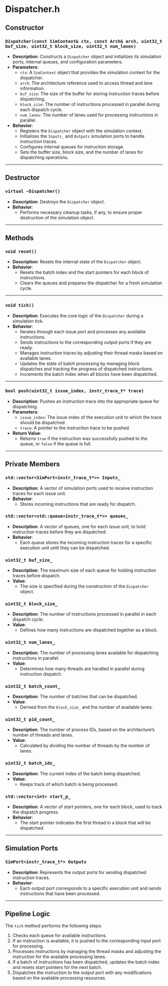 # **Dispatcher.h**

## **Constructor**

### `Dispatcher(const SimContext& ctx, const Arch& arch, uint32_t buf_size, uint32_t block_size, uint32_t num_lanes)`

- **Description**: Constructs a `Dispatcher` object and initializes its simulation ports, internal queues, and configuration parameters.
- **Parameters**:
  - `ctx`: A `SimContext` object that provides the simulation context for the dispatcher.
  - `arch`: The architecture reference used to access thread and lane information.
  - `buf_size`: The size of the buffer for storing instruction traces before dispatching.
  - `block_size`: The number of instructions processed in parallel during each dispatch cycle.
  - `num_lanes`: The number of lanes used for processing instructions in parallel.
- **Behavior**:
  - Registers the `Dispatcher` object with the simulation context.
  - Initializes the `Inputs_` and `Outputs` simulation ports to handle instruction traces.
  - Configures internal queues for instruction storage.
  - Sets the buffer size, block size, and the number of lanes for dispatching operations.

---

## **Destructor**

### `virtual ~Dispatcher()`

- **Description**: Destroys the `Dispatcher` object.
- **Behavior**:
  - Performs necessary cleanup tasks, if any, to ensure proper destruction of the simulation object.

---

## **Methods**

### `void reset()`

- **Description**: Resets the internal state of the `Dispatcher` object.
- **Behavior**:
  - Resets the batch index and the start pointers for each block of instructions.
  - Clears the queues and prepares the dispatcher for a fresh simulation cycle.

---

### `void tick()`

- **Description**: Executes the core logic of the `Dispatcher` during a simulation tick.
- **Behavior**:
  - Iterates through each issue port and processes any available instructions.
  - Sends instructions to the corresponding output ports if they are ready.
  - Manages instruction traces by adjusting their thread masks based on available lanes.
  - Updates the state of batch processing by managing block dispatches and tracking the progress of dispatched instructions.
  - Increments the batch index when all blocks have been dispatched.

---

### `bool push(uint32_t issue_index, instr_trace_t* trace)`

- **Description**: Pushes an instruction trace into the appropriate queue for dispatching.
- **Parameters**:
  - `issue_index`: The issue index of the execution unit to which the trace should be dispatched.
  - `trace`: A pointer to the instruction trace to be pushed.
- **Return Value**:
  - Returns `true` if the instruction was successfully pushed to the queue, or `false` if the queue is full.

---

## **Private Members**

### `std::vector<SimPort<instr_trace_t*>> Inputs_`

- **Description**: A vector of simulation ports used to receive instruction traces for each issue unit.
- **Behavior**:
  - Stores incoming instructions that are ready for dispatch.

### `std::vector<std::queue<instr_trace_t*>> queues_`

- **Description**: A vector of queues, one for each issue unit, to hold instruction traces before they are dispatched.
- **Behavior**:
  - Each queue stores the incoming instruction traces for a specific execution unit until they can be dispatched.

### `uint32_t buf_size_`

- **Description**: The maximum size of each queue for holding instruction traces before dispatch.
- **Value**:
  - The size is specified during the construction of the `Dispatcher` object.

### `uint32_t block_size_`

- **Description**: The number of instructions processed in parallel in each dispatch cycle.
- **Value**:
  - Defines how many instructions are dispatched together as a block.

### `uint32_t num_lanes_`

- **Description**: The number of processing lanes available for dispatching instructions in parallel.
- **Value**:
  - Determines how many threads are handled in parallel during instruction dispatch.

### `uint32_t batch_count_`

- **Description**: The number of batches that can be dispatched.
- **Value**:
  - Derived from the `block_size_` and the number of available lanes.

### `uint32_t pid_count_`

- **Description**: The number of process IDs, based on the architecture’s number of threads and lanes.
- **Value**:
  - Calculated by dividing the number of threads by the number of lanes.

### `uint32_t batch_idx_`

- **Description**: The current index of the batch being dispatched.
- **Value**:
  - Keeps track of which batch is being processed.

### `std::vector<int> start_p_`

- **Description**: A vector of start pointers, one for each block, used to track the dispatch progress.
- **Behavior**:
  - The start pointer indicates the first thread in a block that will be dispatched.

---

## **Simulation Ports**

### `SimPort<instr_trace_t*> Outputs`

- **Description**: Represents the output ports for sending dispatched instruction traces.
- **Behavior**:
  - Each output port corresponds to a specific execution unit and sends instructions that have been processed.

---

## **Pipeline Logic**

The `tick` method performs the following steps:

1. Checks each queue for available instructions.
2. If an instruction is available, it is pushed to the corresponding input port for processing.
3. Processes instructions by managing the thread masks and adjusting the instruction for the available processing lanes.
4. If a batch of instructions has been dispatched, updates the batch index and resets start pointers for the next batch.
5. Dispatches the instruction to the output port with any modifications based on the available processing resources.
